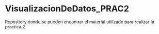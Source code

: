 # VisualizacionDeDatos_PRAC2
Repository donde se pueden encontrar el material utilizado para realizar la practica 2 
